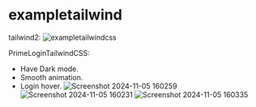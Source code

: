 # exampletailwind

tailwind2:
![exampletailwindcss](https://github.com/user-attachments/assets/bb98b274-47a2-4e4d-95de-9160aa75182a)

PrimeLoginTailwindCSS:
+ Have Dark mode.
+ Smooth animation.
+ Login hover.
![Screenshot 2024-11-05 160259](https://github.com/user-attachments/assets/67be631f-a258-4b7b-a61f-5e90bac88c13)
![Screenshot 2024-11-05 160231](https://github.com/user-attachments/assets/e615f01d-8e99-4809-978e-753e34b605a8)
![Screenshot 2024-11-05 160335](https://github.com/user-attachments/assets/76c540d3-1174-45c1-bae4-0a46e9fe2036)
